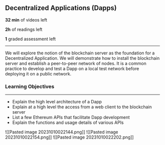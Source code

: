 ## Decentralized Applications (Dapps)

**32 min** of videos left

**2h** of readings left

**1** graded assessment left

---

We will explore the notion of the blockchain server as the foundation for a Decentralized Application. We will demonstrate how to install the blockchain server and establish a peer-to-peer network of nodes. It is a common practice to develop and test a Dapp on a local test network before deploying it on a public network.

### Learning Objectives

---

- Explain the high level architecture of a Dapp
- Explain at a high level the access from a web client to the blockchain server
- List a few Ethereum APIs that facilitate Dapp development
- Explain the functions and usage details of various APIs

![[Pasted image 20231010022144.png]]
![[Pasted image 20231010022154.png]]
![[Pasted image 20231010022202.png]]

